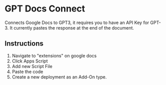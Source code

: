 # GPT Docs Connect
Connects Google Docs to GPT3, it requires you to have an API Key for GPT-3. It currently pastes the response at the end of the document.

## Instructions
1. Navigate to "extensions" on google docs 
2. Click Apps Script
3. Add new Script File
4. Paste the code
5. Create a new deployment as an Add-On type.
